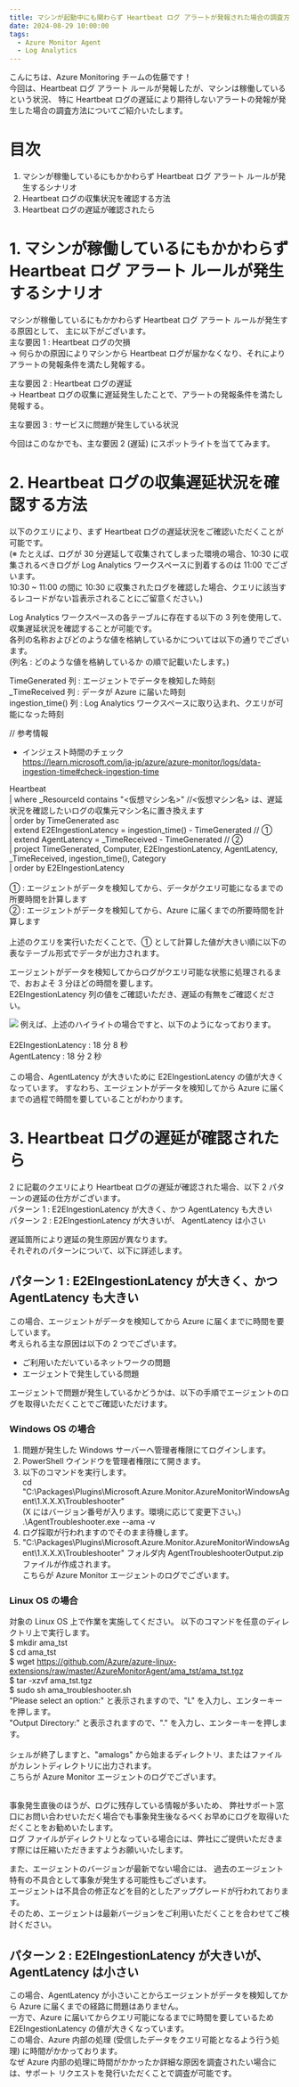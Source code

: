 ```yaml
---
title: マシンが起動中にも関わらず Heartbeat ログ アラートが発報された場合の調査方法
date: 2024-08-29 10:00:00
tags:
  - Azure Monitor Agent
  - Log Analytics
---
```


こんにちは、Azure Monitoring チームの佐藤です！<br>
今回は、Heartbeat ログ アラート ルールが発報したが、マシンは稼働しているという状況、
特に Heartbeat ログの遅延により期待しないアラートの発報が発生した場合の調査方法についてご紹介いたします。<br>

<!-- more -->

# 目次
1. マシンが稼働しているにもかかわらず Heartbeat ログ アラート ルールが発生するシナリオ
2. Heartbeat ログの収集状況を確認する方法
4. Heartbeat ログの遅延が確認されたら

# 1. マシンが稼働しているにもかかわらず Heartbeat ログ アラート ルールが発生するシナリオ
マシンが稼働しているにもかかわらず Heartbeat ログ アラート ルールが発生する原因として、
主に以下がございます。<br>
主な要因 1 : Heartbeat ログの欠損<br>
-> 何らかの原因によりマシンから Heartbeat ログが届かなくなり、それによりアラートの発報条件を満たし発報する。<br>

主な要因 2 : Heartbeat ログの遅延<br>
-> Heartbeat ログの収集に遅延発生したことで、アラートの発報条件を満たし発報する。<br>

主な要因 3 : サービスに問題が発生している状況<br>

今回はこのなかでも、主な要因 2 (遅延) にスポットライトを当ててみます。<br>

# 2. Heartbeat ログの収集遅延状況を確認する方法
以下のクエリにより、まず Heartbeat ログの遅延状況をご確認いただくことが可能です。<br>
(※ たとえば、ログが 30 分遅延して収集されてしまった環境の場合、10:30 に収集されるべきログが Log Analytics ワークスペースに到着するのは 11:00 でございます。<br>
    10:30 ~ 11:00 の間に 10:30 に収集されたログを確認した場合、クエリに該当するレコードがない旨表示されることにご留意ください。)<br>

Log Analytics ワークスペースの各テーブルに存在する以下の 3 列を使用して、収集遅延状況を確認することが可能です。<br>
各列の名称およびどのような値を格納しているかについては以下の通りでございます。​<br>
(列名 : どのような値を格納しているか の順で記載いたします。)<br>

TimeGenerated 列 : エージェントでデータを検知した時刻<br>
_TimeReceived 列 : データが Azure に届いた時刻<br>
ingestion_time() 列 : Log Analytics ワークスペースに取り込まれ、クエリが可能になった時刻<br>

// 参考情報<br>
- インジェスト時間のチェック<br>
https://learn.microsoft.com/ja-jp/azure/azure-monitor/logs/data-ingestion-time#check-ingestion-time<br>

Heartbeat<br>
| where _ResourceId contains "<仮想マシン名>" //<仮想マシン名> は、遅延状況を確認したいログの収集元マシン名に置き換えます<br>
| order by TimeGenerated asc​<br>
| extend E2EIngestionLatency = ingestion_time() - TimeGenerated​ // ①<br>
| extend AgentLatency = _TimeReceived - TimeGenerated​ // ②<br>
| project TimeGenerated, Computer, E2EIngestionLatency, AgentLatency, _TimeReceived, ingestion_time(), Category​<br>
| order by E2EIngestionLatency<br>
<br>
① : エージェントがデータを検知してから、データがクエリ可能になるまでの所要時間を計算します<br>
② : エージェントがデータを検知してから、Azure に届くまでの所要時間を計算します<br>
<br>
上述のクエリを実行いただくことで、① として計算した値が大きい順に以下の表なテーブル形式でデータが出力されます。

エージェントがデータを検知してからログがクエリ可能な状態に処理されるまで、おおよそ 3 分ほどの時間を要します。<br>
E2EIngestionLatency 列の値をご確認いただき、遅延の有無をご確認ください。<br>

![](./Unexpected_Heartbeat_logalert/image001.png)
例えば、上述のハイライトの場合ですと、以下のようになっております。<br>
<br>
E2EIngestionLatency : 18 分 8 秒<br>
AgentLatency : 18 分 2 秒
<br>
<br>
この場合、AgentLatency が大きいために E2EIngestionLatency の値が大きくなっています。
すなわち、エージェントがデータを検知してから Azure に届くまでの過程で時間を要していることがわかります。

# 3. Heartbeat ログの遅延が確認されたら
2 に記載のクエリにより Heartbeat ログの遅延が確認された場合、以下 2 パターンの遅延の仕方がございます。<br>
パターン 1 : E2EIngestionLatency が大きく、かつ AgentLatency も大きい<br>
パターン 2 : E2EIngestionLatency が大きいが、 AgentLatency は小さい<br>

遅延箇所により遅延の発生原因が異なります。<br>
それぞれのパターンについて、以下に詳述します。<br>

## パターン 1 : E2EIngestionLatency が大きく、かつ AgentLatency も大きい
この場合、エージェントがデータを検知してから Azure に届くまでに時間を要しています。<br>
考えられる主な原因は以下の 2 つでございます。<br>
- ご利用いただいているネットワークの問題<br>
- エージェントで発生している問題<br>

エージェントで問題が発生しているかどうかは、以下の手順でエージェントのログを取得いただくことでご確認いただけます。
### Windows OS の場合
1. 問題が発生した Windows サーバーへ管理者権限にてログインします。<br>
2. PowerShell ウインドウを管理者権限にて開きます。<br>
3. 以下のコマンドを実行します。<br>
cd "C:\Packages\Plugins\Microsoft.Azure.Monitor.AzureMonitorWindowsAgent\1.X.X.X\Troubleshooter"<br>
(X にはバージョン番号が入ります。環境に応じて変更下さい。)<br>
    .\AgentTroubleshooter.exe --ama -v<br>
4. ログ採取が行われますのでそのまま待機します。<br>
5. "C:\Packages\Plugins\Microsoft.Azure.Monitor.AzureMonitorWindowsAgent\1.X.X.X\Troubleshooter" フォルダ内 AgentTroubleshooterOutput.zip ファイルが作成されます。<br>
こちらが Azure Monitor エージェントのログでございます。<br>

### Linux OS の場合
対象の Linux OS 上で作業を実施してください。
以下のコマンドを任意のディレクトリ上で実行します。
<br>
$ mkdir ama_tst<br>
$ cd ama_tst<br>
$ wget https://github.com/Azure/azure-linux-extensions/raw/master/AzureMonitorAgent/ama_tst/ama_tst.tgz<br>
$ tar -xzvf ama_tst.tgz<br>
$ sudo sh ama_troubleshooter.sh<br>
"Please select an option:" と表示されますので、"L" を入力し、エンターキーを押します。<br>
"Output Directory:" と表示されますので、"." を入力し、エンターキーを押します。<br>
<br>
シェルが終了しますと、"amalogs" から始まるディレクトリ、またはファイルがカレントディレクトリに出力されます。<br>
こちらが Azure Monitor エージェントのログでございます。<br>
<br>

事象発生直後のほうが、ログに残存している情報が多いため、
弊社サポート窓口にお問い合わせいただく場合でも事象発生後なるべくお早めにログを取得いただくことをお勧めいたします。<br>
ログ ファイルがディレクトリとなっている場合には、弊社にご提供いただきます際には圧縮いただきますようお願いいたします。<br>

また、エージェントのバージョンが最新でない場合には、
過去のエージェント特有の不具合として事象が発生する可能性もございます。<br>
エージェントは不具合の修正などを目的としたアップグレードが行われております。<br>
そのため、エージェントは最新バージョンをご利用いただくことを合わせてご検討ください。<br>

## パターン 2 : E2EIngestionLatency が大きいが、 AgentLatency は小さい
この場合、AgentLatency が小さいことからエージェントがデータを検知してから Azure に届くまでの経路に問題はありません。<br>
一方で、Azure に届いてからクエリ可能になるまでに時間を要しているため E2EIngestionLatency の値が大きくなっています。<br>
この場合、Azure 内部の処理 (受信したデータをクエリ可能となるよう行う処理) に時間がかかっております。
<br>
なぜ Azure 内部の処理に時間がかかったか詳細な原因を調査されたい場合には、サポート リクエストを発行いただくことで調査が可能です。

